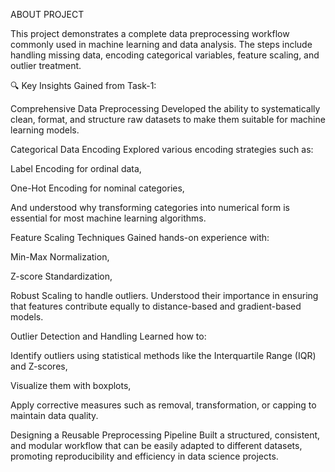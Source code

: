 ABOUT PROJECT

This project demonstrates a complete data preprocessing workflow commonly used in machine learning and data analysis. The steps include handling missing data, encoding categorical variables, feature scaling, and outlier treatment.

🔍 Key Insights Gained from Task-1:

Comprehensive Data Preprocessing
Developed the ability to systematically clean, format, and structure raw datasets to make them suitable for machine learning models.

Categorical Data Encoding
Explored various encoding strategies such as:

Label Encoding for ordinal data,

One-Hot Encoding for nominal categories,

And understood why transforming categories into numerical form is essential for most machine learning algorithms.

Feature Scaling Techniques
Gained hands-on experience with:

Min-Max Normalization,

Z-score Standardization,

Robust Scaling to handle outliers.
Understood their importance in ensuring that features contribute equally to distance-based and gradient-based models.

Outlier Detection and Handling
Learned how to:

Identify outliers using statistical methods like the Interquartile Range (IQR) and Z-scores,

Visualize them with boxplots,

Apply corrective measures such as removal, transformation, or capping to maintain data quality.

Designing a Reusable Preprocessing Pipeline
Built a structured, consistent, and modular workflow that can be easily adapted to different datasets, promoting reproducibility and efficiency in data science projects.



